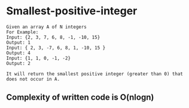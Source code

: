 # Smallest-positive-integer 
```
Given an array A of N integers
For Example:
Input: {2, 3, 7, 6, 8, -1, -10, 15}
Output: 1
Input: { 2, 3, -7, 6, 8, 1, -10, 15 }
Output: 4
Input: {1, 1, 0, -1, -2}
Output: 2

It will return the smallest positive integer (greater than 0) that does not occur in A.
```


## Complexity of written code is O(nlogn)
